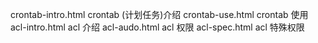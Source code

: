 crontab-intro.html  crontab (计划任务)介绍
crontab-use.html    crontab 使用
acl-intro.html      acl 介绍
acl-audo.html       acl 权限
acl-spec.html       acl 特殊权限